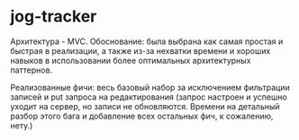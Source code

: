 # jog-tracker

Архитектура - MVC. Обоснование: была выбрана как самая простая и быстрая в реализации, а также из-за нехватки времени и хороших навыков в использовании более оптимальных архитектурных паттернов.

Реализованные фичи: весь базовый набор за исключением фильтрации записей и put запроса на редактирования (запрос настроен и успешно уходит на сервер, но записи не обновляются. Времени на детальный разбор этого бага и добавление всех остальных фич, к сожалению, нету.)
